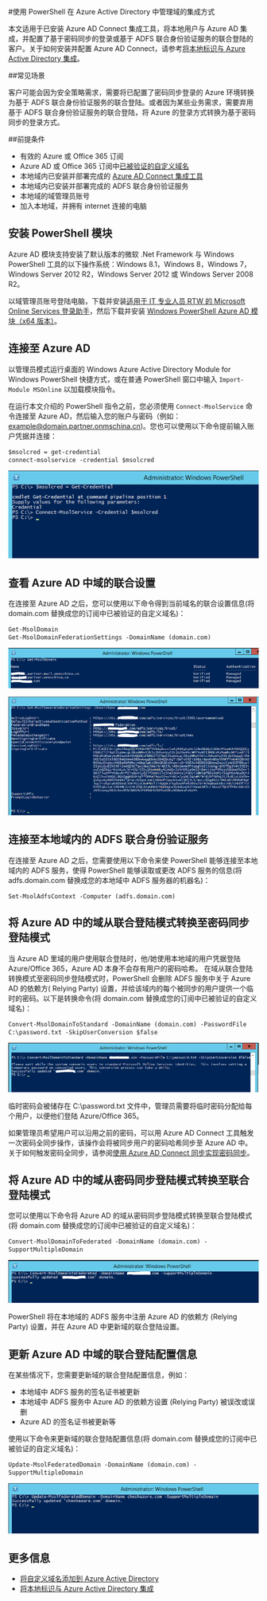 
<properties 
	pageTitle="使用 PowerShell 在 Azure Active Directory 中管理域的集成方式" 
	description="" 
	services="Active Directory" 
	documentationCenter="" 
	authors=""
	manager="" 
	editor=""/>
<tags 
	ms.service="active-directory-aog"
	ms.date="" 
	wacn.date="08/31/2016"/>
#使用 PowerShell 在 Azure Active Directory 中管理域的集成方式

本文适用于已安装 Azure AD Connect 集成工具，将本地用户与 Azure AD 集成，并配置了基于密码同步的登录或基于 ADFS 联合身份验证服务的联合登陆的客户。关于如何安装并配置 Azure AD Connect，请参考[将本地标识与 Azure Active Directory 集成](/documentation/articles/active-directory-aadconnect/#install-azure-ad-connect)。

##常见场景

客户可能会因为安全策略需求，需要将已配置了密码同步登录的 Azure 环境转换为基于 ADFS 联合身份验证服务的联合登陆。或者因为某些业务需求，需要弃用基于 ADFS 联合身份验证服务的联合登陆，将 Azure 的登录方式转换为基于密码同步的登录方式。

##前提条件

- 有效的 Azure 或 Office 365 订阅
- Azure AD 或 Office 365 订阅中[已被验证的自定义域名](/documentation/articles/active-directory-add-domain/)
- 本地域内已安装并部署完成的 [Azure AD Connect 集成工具](/documentation/articles/active-directory-aadconnect/)
- 本地域内已安装并部署完成的 ADFS 联合身份验证服务
- 本地域的域管理员账号
- 加入本地域，并拥有 internet 连接的电脑

## 安装 PowerShell 模块

Azure AD 模块支持安装了默认版本的微软 .Net Framework 与 Windows PowerShell 工具的以下操作系统：Windows 8.1，Windows 8，Windows 7，Windows Server 2012 R2，Windows Server 2012 或 Windows Server 2008 R2。

以域管理员账号登陆电脑，下载并安装[适用于 IT 专业人员 RTW 的 Microsoft Online Services 登录助手](https://www.microsoft.com/zh-cn/download/details.aspx?id=41950)，然后下载并安装 [Windows PowerShell Azure AD 模块（x64 版本）](http://go.microsoft.com/fwlink/p/?linkid=236297)。

## 连接至 Azure AD

以管理员模式运行桌面的 Windows Azure Active Directory Module for Windows PowerShell 快捷方式，或在普通 PowerShell 窗口中输入 `Import-Module MSOnline` 以加载模块指令。

在运行本文介绍的 PowerShell 指令之前，您必须使用 `Connect-MsolService` 命令连接至 Azure AD，然后输入您的账户与密码（例如：example@domain.partner.onmschina.cn)。您也可以使用以下命令提前输入账户凭据并连接：

	$msolcred = get-credential
	connect-msolservice -credential $msolcred

![](./media/aog-active-directory-manage-domain-integrate/connect-msolService.png)

## 查看 Azure AD 中域的联合设置

在连接至 Azure AD 之后，您可以使用以下命令得到当前域名的联合设置信息(将 domain.com 替换成您的订阅中已被验证的自定义域名)：

	Get-MsolDomain
	Get-MsolDomainFederationSettings -DomainName (domain.com)

![](./media/aog-active-directory-manage-domain-integrate/get-moldomain.png)

![](./media/aog-active-directory-manage-domain-integrate/get-federation.png)



## 连接至本地域内的 ADFS 联合身份验证服务

在连接至 Azure AD 之后，您需要使用以下命令来使 PowerShell 能够连接至本地域内的 ADFS 服务，使得 PowerShell 能够读取或更改 ADFS 服务的信息(将 adfs.domain.com 替换成您的本地域中 ADFS 服务器的机器名)：

	Set-MsolAdfsContext -Computer (adfs.domain.com)

## 将 Azure AD 中的域从联合登陆模式转换至密码同步登陆模式

当 Azure AD 里域的用户使用联合登陆时，他/她使用本地域的用户凭据登陆 Azure/Office 365，Azure AD 本身不会存有用户的密码哈希。
在域从联合登陆转换模式至密码同步登陆模式时，PowerShell 会删除 ADFS 服务中关于 Azure AD 的依赖方( Relying Party) 设置，并给该域内的每个被同步的用户提供一个临时的密码。以下是转换命令(将 domain.com 替换成您的订阅中已被验证的自定义域名)：

	Convert-MsolDomainToStandard -DomainName (domain.com) -PasswordFile C:\password.txt -SkipUserConversion $false

![](./media/aog-active-directory-manage-domain-integrate/convert.png)

临时密码会被储存在 C:\password.txt 文件中，管理员需要将临时密码分配给每个用户，以便他们登陆 Azure/Office 365。

如果管理员希望用户可以沿用之前的密码，可以用 Azure AD Connect 工具触发一次密码全同步操作，该操作会将被同步用户的密码哈希同步至 Azure AD 中。关于如何触发密码全同步，请参阅[使用 Azure AD Connect 同步实现密码同步](/documentation/articles/active-directory-aadconnectsync-implement-password-synchronization/)。

## 将 Azure AD 中的域从密码同步登陆模式转换至联合登陆模式

您可以使用以下命令将 Azure AD 的域从密码同步登陆模式转换至联合登陆模式(将 domain.com 替换成您的订阅中已被验证的自定义域名)：

	Convert-MsolDomainToFederated -DomainName (domain.com) -SupportMultipleDomain

![](./media/aog-active-directory-manage-domain-integrate/Convert-MsolDomainToFederated.png)

PowerShell 将在本地域的 ADFS 服务中注册 Azure AD 的依赖方 (Relying Party) 设置，并在 Azure AD 中更新域的联合登陆设置。

## 更新 Azure AD 中域的联合登陆配置信息

在某些情况下，您需要更新域的联合登陆配置信息，例如：

- 本地域中 ADFS 服务的签名证书被更新
- 本地域中 ADFS 服务中 Azure AD 的依赖方设置 (Relying Party) 被误改或误删
- Azure AD 的签名证书被更新等

使用以下命令来更新域的联合登陆配置信息(将 domain.com 替换成您的订阅中已被验证的自定义域名)：

	Update-MsolFederatedDomain -DomainName (domain.com) -SupportMultipleDomain

![](./media/aog-active-directory-manage-domain-integrate/update.png)

## 更多信息

- [将自定义域名添加到 Azure Active Directory](/documentation/articles/active-directory-add-domain/)
- [将本地标识与 Azure Active Directory 集成](/documentation/articles/active-directory-aadconnect/#install-azure-ad-connect)

